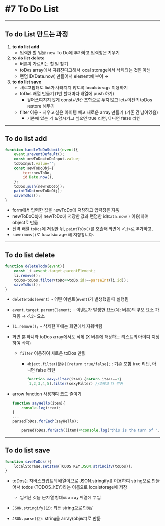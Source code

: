 # #7 To Do List

---

## To do List 만드는 과정

1. **to do list add**
    - 입력한 할 일을 new To Do에 추가하고 입력창은 지우기
2. **to do list delete**
    - 버튼이 가르키는 할 일 찾기
    - toDos array에서 지워진다고해서 local storage에서 삭제되는 것은 아님
    - 랜덤 ID(Date.now) 만들어서 element에 부여 →
3. **to do list save**
    - 새로고침해도 list가 사라지지 않도록 localstorage 이용하기
    - toDos 배열 만들기 (1번 할때마다 배열에 push 하기)
        - 덮어쓰여지지 않게 const+빈칸 조합으로 두지 않고 let+이전의 toDos restore 해두기
    - filter 이용 - 지우고 싶은 아이템 빼고 새로운 array 만들기 (기존 건 남아있음)
        - 기존에 있는 거 포함시키고 싶으면 true 리턴, 아니면 false 리턴
    

---

## **To do list add**

```jsx
function handleToDoSubmit(event){
    event.preventDefault();
    const newToDo=toDoInput.value;
    toDoInput.value="";
    const newToDoObj={
        text:newToDo,
        id:Date.now(),
    };
    toDos.push(newToDoObj);
    paintToDo(newToDoObj);
    saveToDos();
}
```

- form에서 입력한 값을 newToDo에 저장하고 입력창은 지움
- newToDoObj에 newToDo에 저장한 값과 랜덤한 id(`Data.now()` 이용)하여 object로 만듦
- 전역 배열 `toDos`에 저장한 뒤, `paintToDo()`를 호출해 화면에 `<li>`로 추가하고,
- `saveToDos()`로 localstorage 에 저장합니다.

---

## To do list delete

```jsx
function deleteTodo(event){ 
    const li =event.target.parentElement;
    li.remove();
    toDos=toDos.filter(toDo=>toDo.id!==parseInt(li.id));
    saveToDos();
}
```

- `deleteTodo(event)` - 어떤 이벤트(`event`)가 발생했을 때 실행됨
- `event.target.parentElement;` - 이벤트가 발생한 요소(예: 버튼)의 부모 요소 가져옴 → `<li>` 요소
- `li.remove();` - 삭제한 후에는 화면에서 지워버림
- 화면 뿐 아니라 toDos array에서도 삭제 (X 버튼에 해당하는 리스트의 아이디 지정하여 삭제)
    - `filter` 이용하여 새로운 toDos 만듦
        - `object.filter(함수){return true/false};` : 기존 포함 true 리턴, 아니면 false 리턴
            
            ```jsx
            function sexyFilter(item) {return item!==3}
            [1,2,3,4,5].filter(sexyFilter) //3빼고 다 반환
            ```
            
- arrow function 사용하여 코드 줄이기
    
    
    ```jsx
    function sayHello(item){
        console.log(item);
    }
    ...
    parsedToDos.forEach(sayHello);
    ```
    
    ```jsx
        parsedToDos.forEach((item)=>console.log("this is the turn of ",item));
    ```
    

---

## **To do list save**

```jsx
function saveToDos(){
    localStorage.setItem(TODOS_KEY,JSON.stringify(toDos));
}
```

- toDos는 자바스크립트의 배열이므로 JSON.stringify를 이용하여 string으로 만들어서 todos (TODOS_KEY)라는 이름으로 localstorage에 저장
    - 입력된 것들 문자열 형태로 array 배열에 투입
    
- `JSON.stringify(값)`: 뭐든 string으로 만듦/
- `JSON.parse(값)`: string을 array(object)로 만듦